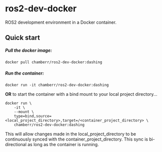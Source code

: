 # ros2-dev-docker
ROS2 development environment in a Docker container.

## Quick start

##### Pull the docker image:
`docker pull chamberr/ros2-dev-docker:dashing`

#####  Run the container:
`docker run -it chamberr/ros2-dev-docker:dashing`
 
**OR** to start the container with a bind mount to your local project directory...

```
docker run \
    -it \
    --mount \
    type=bind,source=<local_project_directory>,target=/<container_project_directory> \
    chamberr/ros2-dev-docker:dashing
```

This will allow changes made in the local_project_directory to be continuously synced with the container_project_directory. This sync is bi-directional as long as the container is running.
